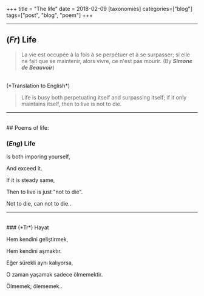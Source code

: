 +++
title = "The life"
date = 2018-02-09
[taxonomies]
categories=["blog"]
tags=["post", "blog", "poem"]
+++

---
## (*Fr*) Life

>La vie est occupée à la fois à se perpétuer et à se surpasser; si elle ne fait que se maintenir, alors vivre, ce n'est pas mourir.
(By ***Simone de Beauvoir***)

<br>
(*Translation to English*)

>Life is busy both perpetuating itself and surpassing itself; if it only maintains itself, then to live is not to die.

---
<br>
## Poems of life:

### (*Eng*) Life

Is both imporing yourself,

And exceed it.

If it is steady same,

Then to live is just "not to die".

Not to die, can not to die..

---
<br>
### (*Tr*) Hayat

Hem kendini geliştirmek,

Hem kendini aşmaktır.

Eğer sürekli aynı kalıyorsa,

O zaman yaşamak sadece ölmemektir.

Ölmemek; ölememek..
